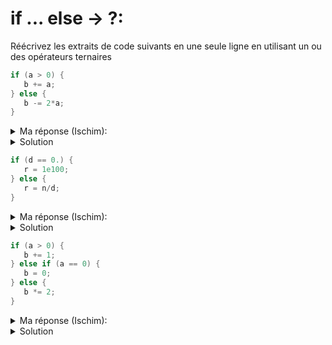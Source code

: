 # if ... else -> ?:

Réécrivez les extraits de code suivants en une seule ligne en utilisant un ou des opérateurs ternaires 

~~~cpp 
if (a > 0) {
   b += a;
} else {
   b -= 2*a; 
}
~~~

<details>
<summary> Ma réponse (Ischim):</summary>
~~~cpp
b += a > 0 ? a: (-2*a);
~~~
</details>

<details>
<summary>Solution</summary>

~~~cpp 
b += a > 0 ? a : -2*a; 
// plus propre que 
b = a > 0 ? b + a : b - 2*a; 
~~~

</details>

~~~cpp 
if (d == 0.) {
   r = 1e100;
} else {
   r = n/d; 
}
~~~

<details>
<summary> Ma réponse (Ischim):</summary>
~~~cpp
r = d == 0 ? 1e100 : n/d;
// ou
r = d != 0 ? n/d   : 1e100;
~~~
</details>

<details>
<summary>Solution</summary>


~~~cpp 
r = d == 0. ? 1e100 : n/d;

// ou en utilisant le fait que la conversion de double en bool est équivalent à (d != 0)
r = d ? n / d : 1e100; 
~~~

</details>

~~~cpp 
if (a > 0) {
   b += 1;
} else if (a == 0) {
   b = 0;
} else {
   b *= 2;
}
~~~

<details>
<summary> Ma réponse (Ischim):</summary>
~~~cpp
b = a > 0 ? /*++b*/ b + 1 : (a == 0 ? 0 : b * 2);
~~~
</details>

<details>
<summary>Solution</summary>

~~~cpp 
b = a > 0 ? b + 1 : ( a == 0 ? 0 : 2 * b);
~~~
</details>
